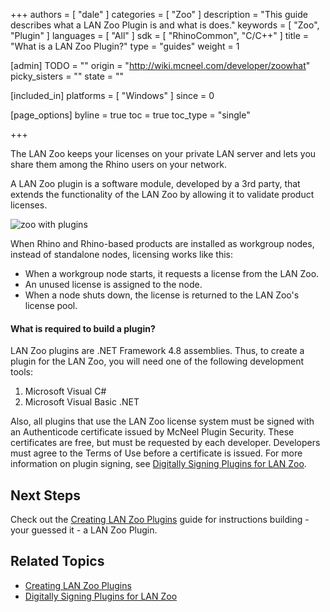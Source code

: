 +++
authors = [ "dale" ]
categories = [ "Zoo" ]
description = "This guide describes what a LAN Zoo Plugin is and what is does."
keywords = [ "Zoo", "Plugin" ]
languages = [ "All" ]
sdk = [ "RhinoCommon", "C/C++" ]
title = "What is a LAN Zoo Plugin?"
type = "guides"
weight = 1

[admin]
TODO = ""
origin = "http://wiki.mcneel.com/developer/zoowhat"
picky_sisters = ""
state = ""

[included_in]
platforms = [ "Windows" ]
since = 0

[page_options]
byline = true
toc = true
toc_type = "single"

+++

The LAN Zoo keeps your licenses on your private LAN server and lets you share them among the Rhino users on your network.

A LAN Zoo plugin is a software module, developed by a 3rd party, that extends the functionality of the LAN Zoo by allowing it to validate product licenses.

![zoo with plugins](/images/what-is-a-zoo-plugin-01.png)

When Rhino and Rhino-based products are installed as workgroup nodes, instead of standalone nodes, licensing works like this:

- When a workgroup node starts, it requests a license from the LAN Zoo.
- An unused license is assigned to the node.
- When a node shuts down, the license is returned to the LAN Zoo's license pool.

#### What is required to build a plugin?

LAN Zoo plugins are .NET Framework 4.8 assemblies. Thus, to create a plugin for the LAN Zoo, you will need one of the following development tools:

1. Microsoft Visual C#
1. Microsoft Visual Basic .NET

Also, all plugins that use the LAN Zoo license system must be signed with an Authenticode certificate issued by McNeel Plugin Security. These certificates are free, but must be requested by each developer. Developers must agree to the Terms of Use before a certificate is issued. For more information on plugin signing, see [Digitally Signing Plugins for LAN Zoo](/guides/rhinocommon/digitally-signing-plugins-for-zoo).

## Next Steps

Check out the [Creating LAN Zoo Plugins](/guides/rhinocommon/creating-zoo-plugins) guide for instructions building - your guessed it - a LAN Zoo Plugin.


## Related Topics

- [Creating LAN Zoo Plugins](/guides/rhinocommon/creating-zoo-plugins)
- [Digitally Signing Plugins for LAN Zoo](/guides/rhinocommon/digitally-signing-plugins-for-zoo)
